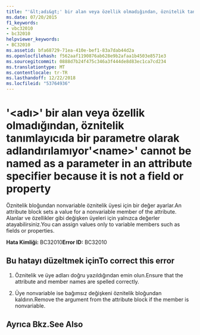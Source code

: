 ```yaml
---
title: "'&lt;adı&gt;' bir alan veya özellik olmadığından, öznitelik tanımlayıcıda bir parametre olarak adlandırılamıyor"
ms.date: 07/20/2015
f1_keywords:
- vbc32010
- bc32010
helpviewer_keywords:
- BC32010
ms.assetid: bfa68729-71ea-410e-bef1-83a7dab44d2a
ms.openlocfilehash: f562aaf1190876ab628e9b2afaa1b4503e8571e3
ms.sourcegitcommit: 0888d7b24f475c346a3f444de8d83ec1ca7cd234
ms.translationtype: MT
ms.contentlocale: tr-TR
ms.lasthandoff: 12/22/2018
ms.locfileid: "53764936"
---
```

# <a name="ltnamegt-cannot-be-named-as-a-parameter-in-an-attribute-specifier-because-it-is-not-a-field-or-property"></a><span data-ttu-id="a2784-102">'&lt;adı&gt;' bir alan veya özellik olmadığından, öznitelik tanımlayıcıda bir parametre olarak adlandırılamıyor</span><span class="sxs-lookup"><span data-stu-id="a2784-102">'&lt;name&gt;' cannot be named as a parameter in an attribute specifier because it is not a field or property</span></span>
<span data-ttu-id="a2784-103">Öznitelik bloğundan nonvariable öznitelik üyesi için bir değer ayarlar.</span><span class="sxs-lookup"><span data-stu-id="a2784-103">An attribute block sets a value for a nonvariable member of the attribute.</span></span> <span data-ttu-id="a2784-104">Alanlar ve özellikler gibi değişken üyeleri için yalnızca değerler atayabilirsiniz.</span><span class="sxs-lookup"><span data-stu-id="a2784-104">You can assign values only to variable members such as fields or properties.</span></span>  
  
 <span data-ttu-id="a2784-105">**Hata Kimliği:** BC32010</span><span class="sxs-lookup"><span data-stu-id="a2784-105">**Error ID:** BC32010</span></span>  
  
## <a name="to-correct-this-error"></a><span data-ttu-id="a2784-106">Bu hatayı düzeltmek için</span><span class="sxs-lookup"><span data-stu-id="a2784-106">To correct this error</span></span>  
  
1.  <span data-ttu-id="a2784-107">Öznitelik ve üye adları doğru yazıldığından emin olun.</span><span class="sxs-lookup"><span data-stu-id="a2784-107">Ensure that the attribute and member names are spelled correctly.</span></span>  
  
2.  <span data-ttu-id="a2784-108">Üye nonvariable ise bağımsız değişkeni öznitelik bloğundan kaldırın.</span><span class="sxs-lookup"><span data-stu-id="a2784-108">Remove the argument from the attribute block if the member is nonvariable.</span></span>  
  
## <a name="see-also"></a><span data-ttu-id="a2784-109">Ayrıca Bkz.</span><span class="sxs-lookup"><span data-stu-id="a2784-109">See Also</span></span>  
 

